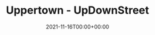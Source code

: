 ---
title: Uppertown - UpDownStreet
stack: MERN
slug: Uppertown
date: 2021-11-16T00:00+00:00
thumb: ../images/img/upe.jpg
---